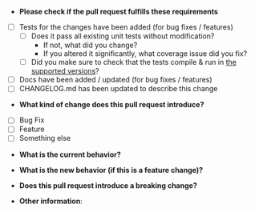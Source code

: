 * **Please check if the pull request fulfills these requirements**
- [ ] Tests for the changes have been added (for bug fixes / features)
  - [ ] Does it pass all existing unit tests without modification?
    - If not, what did you change?
    - If you altered it significantly, what coverage issue did you fix?
  - [ ] Did you make sure to check that the tests compile & run in [the supported versions](../CONTRIBUTING.md#unity--lts-support)?
- [ ] Docs have been added / updated (for bug fixes / features)
- [ ] CHANGELOG.md has been updated to describe this change

<!-- Please also consider adding yourself to CONTRIBUTORS.md as part of your pull request. We'd like to recognise you for your efforts! -->

<!-- To update the documentation on yarnspinner.dev, please submit a pull request to the documentation repository at https://github.com/YarnSpinnerTool/Docs. -->

* **What kind of change does this pull request introduce?**

- [ ] Bug Fix
- [ ] Feature
- [ ] Something else

* **What is the current behavior?**

<!-- If you are fixing a known bug, you can also link to an open issue here. -->

* **What is the new behavior (if this is a feature change)?**

<!-- Please describe, in as much detail as you can, what your pull request changes in Yarn Spinner. -->

* **Does this pull request introduce a breaking change?**

<!-- What changes might users need to make in their application due to this PR? -->

* **Other information**:

<!--

Ideas:

- Performance?
  - Does this drastically change performance characteristics, or simply allow for optimizations?
  - Does this performance involve:
    - Disk access
    - CPU time
    - Memory layout optimization (Lx caching etc)
  - Might there be a use case where you are encouraged to be unperformant by default?
  - What optimizations did you consider but left out due to time and/or complexity?
- Usability?
  - If your change is to a sample, is it accessible? We don't follow standards like WCAG but any easy wins should be taken.
  - Does it make it easier to use our API? If not, what annoyance mitigations have you taken/considered?
- Who will be affected?
  - Is this an internal change, or something meant to be consumed by the end user?
  - If you add API changes, is it easily upgradable from the previous version?
  - What indirect consequence might be annoying to the end user?
    - For what reasons would you say this is justified? E.g. super annoying to use in the first place, tightening up undefined behavior etc.
- What do you think will be controversial, if any?
- How would you describe the cause of the problem and changes to non-technical users if at all possible?

Feel free to take any all or none of these points as relevant, though we recommend you read through each point. They're just to get you started!

-->
